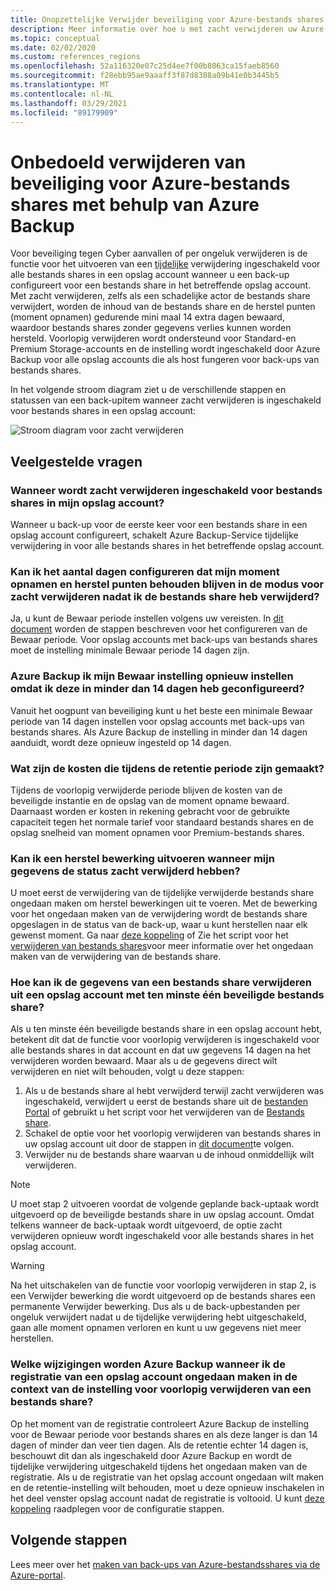 ```yaml
---
title: Onopzettelijke Verwijder beveiliging voor Azure-bestands shares
description: Meer informatie over hoe u met zacht verwijderen uw Azure-bestands shares kunt beveiligen tegen onbedoeld verwijderen.
ms.topic: conceptual
ms.date: 02/02/2020
ms.custom: references_regions
ms.openlocfilehash: 52a116320e07c25d4ee7f00b8063ca15faeb8560
ms.sourcegitcommit: f28ebb95ae9aaaff3f87d8388a09b41e0b3445b5
ms.translationtype: MT
ms.contentlocale: nl-NL
ms.lasthandoff: 03/29/2021
ms.locfileid: "89179909"
---
```

# <a name="accidental-delete-protection-for-azure-file-shares-using-azure-backup"></a>Onbedoeld verwijderen van beveiliging voor Azure-bestands shares met behulp van Azure Backup

Voor beveiliging tegen Cyber aanvallen of per ongeluk verwijderen is de functie voor het uitvoeren van een [tijdelijke](../storage/files/storage-files-prevent-file-share-deletion.md) verwijdering ingeschakeld voor alle bestands shares in een opslag account wanneer u een back-up configureert voor een bestands share in het betreffende opslag account. Met zacht verwijderen, zelfs als een schadelijke actor de bestands share verwijdert, worden de inhoud van de bestands share en de herstel punten (moment opnamen) gedurende mini maal 14 extra dagen bewaard, waardoor bestands shares zonder gegevens verlies kunnen worden hersteld.  Voorlopig verwijderen wordt ondersteund voor Standard-en Premium Storage-accounts en de instelling wordt ingeschakeld door Azure Backup voor alle opslag accounts die als host fungeren voor back-ups van bestands shares.

In het volgende stroom diagram ziet u de verschillende stappen en statussen van een back-upitem wanneer zacht verwijderen is ingeschakeld voor bestands shares in een opslag account:

 ![Stroom diagram voor zacht verwijderen](./media/soft-delete-afs/soft-delete-flow-chart.png)

## <a name="frequently-asked-questions"></a>Veelgestelde vragen

### <a name="when-will-soft-delete-be-enabled-for-file-shares-in-my-storage-account"></a>Wanneer wordt zacht verwijderen ingeschakeld voor bestands shares in mijn opslag account?

Wanneer u back-up voor de eerste keer voor een bestands share in een opslag account configureert, schakelt Azure Backup-Service tijdelijke verwijdering in voor alle bestands shares in het betreffende opslag account.

### <a name="can-i-configure-the-number-of-days-for-which-my-snapshots-and-restore-points-will-be-retained-in-soft-deleted-state-after-i-delete-the-file-share"></a>Kan ik het aantal dagen configureren dat mijn moment opnamen en herstel punten behouden blijven in de modus voor zacht verwijderen nadat ik de bestands share heb verwijderd?

Ja, u kunt de Bewaar periode instellen volgens uw vereisten. In [dit document](../storage/files/storage-files-enable-soft-delete.md?tabs=azure-portal) worden de stappen beschreven voor het configureren van de Bewaar periode. Voor opslag accounts met back-ups van bestands shares moet de instelling minimale Bewaar periode 14 dagen zijn.

### <a name="does-azure-backup-reset-my-retention-setting-because-i-configured-it-to-less-than-14-days"></a>Azure Backup ik mijn Bewaar instelling opnieuw instellen omdat ik deze in minder dan 14 dagen heb geconfigureerd?

Vanuit het oogpunt van beveiliging kunt u het beste een minimale Bewaar periode van 14 dagen instellen voor opslag accounts met back-ups van bestands shares. Als Azure Backup de instelling in minder dan 14 dagen aanduidt, wordt deze opnieuw ingesteld op 14 dagen.

### <a name="what-is-the-cost-incurred-during-the-retention-period"></a>Wat zijn de kosten die tijdens de retentie periode zijn gemaakt?

Tijdens de voorlopig verwijderde periode blijven de kosten van de beveiligde instantie en de opslag van de moment opname bewaard.  Daarnaast worden er kosten in rekening gebracht voor de gebruikte capaciteit tegen het normale tarief voor standaard bestands shares en de opslag snelheid van moment opnamen voor Premium-bestands shares.

### <a name="can-i-perform-a-restore-operation-when-my-data-is-in-soft-deleted-state"></a>Kan ik een herstel bewerking uitvoeren wanneer mijn gegevens de status zacht verwijderd hebben?

U moet eerst de verwijdering van de tijdelijke verwijderde bestands share ongedaan maken om herstel bewerkingen uit te voeren. Met de bewerking voor het ongedaan maken van de verwijdering wordt de bestands share opgeslagen in de status van de back-up, waar u kunt herstellen naar elk gewenst moment. Ga naar [deze koppeling](../storage/files/storage-files-enable-soft-delete.md?tabs=azure-portal#restore-soft-deleted-file-share) of Zie het script voor het [verwijderen van bestands shares](./scripts/backup-powershell-script-undelete-file-share.md)voor meer informatie over het ongedaan maken van de verwijdering van de bestands share.

### <a name="how-can-i-purge-the-data-of-a-file-share-in-a-storage-account-that-has-at-least-one-protected-file-share"></a>Hoe kan ik de gegevens van een bestands share verwijderen uit een opslag account met ten minste één beveiligde bestands share?

Als u ten minste één beveiligde bestands share in een opslag account hebt, betekent dit dat de functie voor voorlopig verwijderen is ingeschakeld voor alle bestands shares in dat account en dat uw gegevens 14 dagen na het verwijderen worden bewaard. Maar als u de gegevens direct wilt verwijderen en niet wilt behouden, volgt u deze stappen:

1. Als u de bestands share al hebt verwijderd terwijl zacht verwijderen was ingeschakeld, verwijdert u eerst de bestands share uit de [bestanden Portal](../storage/files/storage-files-enable-soft-delete.md?tabs=azure-portal#restore-soft-deleted-file-share) of gebruikt u het script voor het verwijderen van de [Bestands share](./scripts/backup-powershell-script-undelete-file-share.md).
2. Schakel de optie voor het voorlopig verwijderen van bestands shares in uw opslag account uit door de stappen in [dit document](../storage/files/storage-files-enable-soft-delete.md?tabs=azure-portal#disable-soft-delete)te volgen.
3. Verwijder nu de bestands share waarvan u de inhoud onmiddellijk wilt verwijderen.

>[!NOTE]
>U moet stap 2 uitvoeren voordat de volgende geplande back-uptaak wordt uitgevoerd op de beveiligde bestands share in uw opslag account. Omdat telkens wanneer de back-uptaak wordt uitgevoerd, de optie zacht verwijderen opnieuw wordt ingeschakeld voor alle bestands shares in het opslag account.

>[!WARNING]
>Na het uitschakelen van de functie voor voorlopig verwijderen in stap 2, is een Verwijder bewerking die wordt uitgevoerd op de bestands shares een permanente Verwijder bewerking. Dus als u de back-upbestanden per ongeluk verwijdert nadat u de tijdelijke verwijdering hebt uitgeschakeld, gaan alle moment opnamen verloren en kunt u uw gegevens niet meer herstellen.

### <a name="in-the-context-of-a-file-shares-soft-delete-setting-what-changes-does-azure-backup-do-when-i-unregister-a-storage-account"></a>Welke wijzigingen worden Azure Backup wanneer ik de registratie van een opslag account ongedaan maken in de context van de instelling voor voorlopig verwijderen van een bestands share?

Op het moment van de registratie controleert Azure Backup de instelling voor de Bewaar periode voor bestands shares en als deze langer is dan 14 dagen of minder dan veer tien dagen. Als de retentie echter 14 dagen is, beschouwt dit dan als ingeschakeld door Azure Backup en wordt de tijdelijke verwijdering uitgeschakeld tijdens het ongedaan maken van de registratie. Als u de registratie van het opslag account ongedaan wilt maken en de retentie-instelling wilt behouden, moet u deze opnieuw inschakelen in het deel venster opslag account nadat de registratie is voltooid. U kunt [deze koppeling](../storage/files/storage-files-enable-soft-delete.md?tabs=azure-portal#restore-soft-deleted-file-share) raadplegen voor de configuratie stappen.

## <a name="next-steps"></a>Volgende stappen

Lees meer over het [maken van back-ups van Azure-bestandsshares via de Azure-portal](backup-afs.md).
